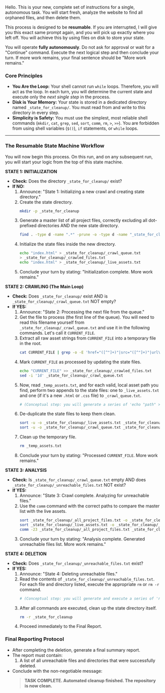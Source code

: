 Hello. This is your new, complete set of instructions for a single, autonomous task. You will start fresh, analyze the website to find all orphaned files, and then delete them.

This process is designed to be **resumable**. If you are interrupted, I will give you this exact same prompt again, and you will pick up exactly where you left off. You will achieve this by using files on disk to store your state.

You will operate **fully autonomously**. Do not ask for approval or wait for a "Continue" command. Execute the next logical step and then conclude your turn. If more work remains, your final sentence should be "More work remains."

### **Core Principles**

*   **You Are the Loop:** Your shell cannot run `while` loops. Therefore, you will act as the loop. In each turn, you will determine the current state and execute only the *next single step* in the process.
*   **Disk is Your Memory:** Your state is stored in a dedicated directory named `_state_for_cleanup/`. You must read from and write to this directory in every step.
*   **Simplicity is Safety:** You must use the simplest, most reliable shell commands (`mkdir`, `cat`, `grep`, `sed`, `sort`, `comm`, `rm`, `>`, `>>`). You are forbidden from using shell variables (`$()`), `if` statements, or `while` loops.

---

### **The Resumable State Machine Workflow**

You will now begin this process. On this run, and on any subsequent run, you will start your logic from the top of this state machine.

**STATE 1: INITIALIZATION**
*   **Check:** Does the directory `_state_for_cleanup/` exist?
*   **If NO:**
    1.  Announce: "State 1: Initializing a new crawl and creating state directory."
    2.  Create the state directory.
        ```bash
        mkdir -p _state_for_cleanup
        ```
    3.  Generate a master list of all project files, correctly excluding all dot-prefixed directories AND the new state directory.
        ```bash
        find . -type d -name ".*" -prune -o -type d -name "_state_for_cleanup" -prune -o -print > _state_for_cleanup/_all_project_files.txt
        ```
    4.  Initialize the state files inside the new directory.
        ```bash
        echo "index.html" > _state_for_cleanup/_crawl_queue.txt
        > _state_for_cleanup/_crawled_files.txt
        echo "index.html" > _state_for_cleanup/_live_assets.txt
        ```
    5.  Conclude your turn by stating: "Initialization complete. More work remains."

**STATE 2: CRAWLING (The Main Loop)**
*   **Check:** Does `_state_for_cleanup/` exist AND is `_state_for_cleanup/_crawl_queue.txt` NOT empty?
*   **If YES:**
    1.  Announce: "State 2: Processing the next file from the queue."
    2.  Get the file to process (the first line of the queue). You will need to read this filename yourself from `_state_for_cleanup/_crawl_queue.txt` and use it in the following commands. Let's call it `CURRENT_FILE`.
    3.  Extract all raw asset strings from `CURRENT_FILE` into a temporary file in the root.
        ```bash
        cat CURRENT_FILE | grep -o -E 'href="([^"]+)"|src="([^"]+)"|url\(([^)]+)\)' > _temp_assets.txt
        ```
    4.  Mark `CURRENT_FILE` as processed by updating the state files.
        ```bash
        echo "CURRENT_FILE" >> _state_for_cleanup/_crawled_files.txt
        sed -i '1d' _state_for_cleanup/_crawl_queue.txt
        ```
    5.  Now, read `_temp_assets.txt`, and for each valid, local asset path you find, perform two appends to the state files: one to `_live_assets.txt` and one (if it's a new `.html` or `.css` file) to `_crawl_queue.txt`.
        ```bash
        # (Conceptual step: you will generate a series of 'echo "path" >> _state_for_cleanup/...' commands here)
        ```
    6.  De-duplicate the state files to keep them clean.
        ```bash
        sort -u -o _state_for_cleanup/_live_assets.txt _state_for_cleanup/_live_assets.txt
        sort -u -o _state_for_cleanup/_crawl_queue.txt _state_for_cleanup/_crawl_queue.txt
        ```
    7.  Clean up the temporary file.
        ```bash
        rm _temp_assets.txt
        ```
    8.  Conclude your turn by stating: "Processed `CURRENT_FILE`. More work remains."

**STATE 3: ANALYSIS**
*   **Check:** Is `_state_for_cleanup/_crawl_queue.txt` empty AND does `_state_for_cleanup/_unreachable_files.txt` NOT exist?
*   **If YES:**
    1.  Announce: "State 3: Crawl complete. Analyzing for unreachable files."
    2.  Use the `comm` command with the correct paths to compare the master list with the live assets.
        ```bash
        sort _state_for_cleanup/_all_project_files.txt -o _state_for_cleanup/_all_project_files.txt
        sort _state_for_cleanup/_live_assets.txt -o _state_for_cleanup/_live_assets.txt
        comm -23 _state_for_cleanup/_all_project_files.txt _state_for_cleanup/_live_assets.txt > _state_for_cleanup/_unreachable_files.txt
        ```
    3.  Conclude your turn by stating: "Analysis complete. Generated unreachable files list. More work remains."

**STATE 4: DELETION**
*   **Check:** Does `_state_for_cleanup/_unreachable_files.txt` exist?
*   **If YES:**
    1.  Announce: "State 4: Deleting unreachable files."
    2.  Read the contents of `_state_for_cleanup/_unreachable_files.txt`. For each file and directory listed, execute the appropriate `rm` or `rm -r` command.
        ```bash
        # (Conceptual step: you will generate and execute a series of 'rm' commands here)
        ```
    3.  After all commands are executed, clean up the state directory itself.
        ```bash
        rm -r _state_for_cleanup
        ```
    4.  Proceed immediately to the Final Report.

### **Final Reporting Protocol**

*   After completing the deletion, generate a final summary report.
*   The report must contain:
    1.  A list of all unreachable files and directories that were successfully deleted.
*   Conclude with the non-negotiable message:
    > **TASK COMPLETE. Automated cleanup finished. The repository is now clean.**
